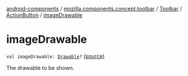 [android-components](../../../index.md) / [mozilla.components.concept.toolbar](../../index.md) / [Toolbar](../index.md) / [ActionButton](index.md) / [imageDrawable](./image-drawable.md)

# imageDrawable

`val imageDrawable: `[`Drawable`](https://developer.android.com/reference/android/graphics/drawable/Drawable.html)`?` [(source)](https://github.com/mozilla-mobile/android-components/blob/master/components/concept/toolbar/src/main/java/mozilla/components/concept/toolbar/Toolbar.kt#L177)

The drawable to be shown.

